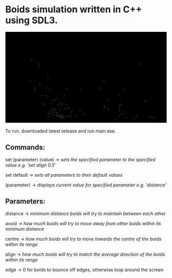 # Boids simulation written in C++ using SDL3.

![](https://github.com/jaydenweaver/boids/blob/main/boids.gif)

To run, downloaded latest release and run main.exe.

## Commands:

set (parameter) (value) -> *sets the specified parameter to the specified value e.g. 'set align 0.5'*

set default -> *sets all parameters to their default values*

(parameter) -> *displays current value for specified parameter e.g. 'distance'*

## Parameters:

distance -> *minimum distance boids will try to maintain between each other*

avoid -> *how much boids will try to move away from other boids within its minimum distance*

centre -> *how much boids will try to move towards the centre of the boids within its range*

align -> *how much boids will try to match the average direction of the boids within its range*

edge -> 0 for boids to bounce off edges, otherwise loop around the screen
